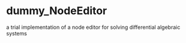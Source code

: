 # dummy_NodeEditor
a trial implementation of a node editor for solving differential algebraic systems
